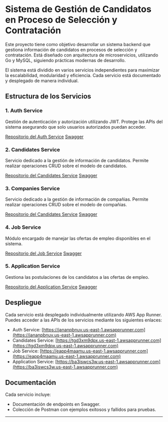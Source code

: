 
# Sistema de Gestión de Candidatos en Proceso de Selección y Contratación

Este proyecto tiene como objetivo desarrollar un sistema backend que gestiona información de candidatos en procesos de selección y contratación. Está diseñado con arquitectura de microservicios, utilizando Go y MySQL, siguiendo prácticas modernas de desarrollo.

El sistema está dividido en varios servicios independientes para maximizar la escalabilidad, modularidad y eficiencia. Cada servicio está documentado y desplegado de manera individual.

## Estructura de los Servicios

### 1. **Auth Service**
Gestión de autenticación y autorización utilizando JWT. Protege las APIs del sistema asegurando que solo usuarios autorizados puedan acceder.

[Repositorio del Auth Service](https://github.com/poolcamacho/auth-service)
[Swagger](https://jananpbnuv.us-east-1.awsapprunner.com/swagger/index.html#/)

### 2. **Candidates Service**
Servicio dedicado a la gestión de información de candidatos. Permite realizar operaciones CRUD sobre el modelo de candidatos.

[Repositorio del Candidates Service](https://github.com/poolcamacho/candidates-service)
[Swagger](https://jananpbnuv.us-east-1.awsapprunner.com/swagger/index.html#/)

### 3. **Companies Service**
Servicio dedicado a la gestión de información de compañias. Permite realizar operaciones CRUD sobre el modelo de compañias.

[Repositorio del Candidates Service](https://github.com/poolcamacho/companies-service)
[Swagger](https://jananpbnuv.us-east-1.awsapprunner.com/swagger/index.html#/)

### 4. **Job Service**
Módulo encargado de manejar las ofertas de empleo disponibles en el sistema.

[Repositorio del Job Service](https://github.com/poolcamacho/job-service)
[Swagger](https://jananpbnuv.us-east-1.awsapprunner.com/swagger/index.html#/)

### 5. **Application Service**
Gestiona las postulaciones de los candidatos a las ofertas de empleo.

[Repositorio del Application Service](https://github.com/poolcamacho/application-service)
[Swagger](https://jananpbnuv.us-east-1.awsapprunner.com/swagger/index.html#/)

## Despliegue
Cada servicio está desplegado individualmente utilizando AWS App Runner. Puedes acceder a las APIs de los servicios mediante los siguientes enlaces:

- Auth Service: [https://jananpbnuv.us-east-1.awsapprunner.com](https://jananpbnuv.us-east-1.awsapprunner.com)
- Candidates Service: [https://tgd3xm9dpx.us-east-1.awsapprunner.com](https://tgd3xm9dpx.us-east-1.awsapprunner.com)
- Job Service: [https://eapp4maamu.us-east-1.awsapprunner.com](https://eapp4maamu.us-east-1.awsapprunner.com)
- Application Service: [https://ba3iswcs3w.us-east-1.awsapprunner.com](https://ba3iswcs3w.us-east-1.awsapprunner.com)

## Documentación
Cada servicio incluye:
- Documentación de endpoints en Swagger.
- Colección de Postman con ejemplos exitosos y fallidos para pruebas.

---
